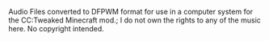 Audio Files converted to DFPWM format for use in a computer system for the CC:Tweaked Minecraft mod.;
I do not own the rights to any of the music here. No copyright intended.
